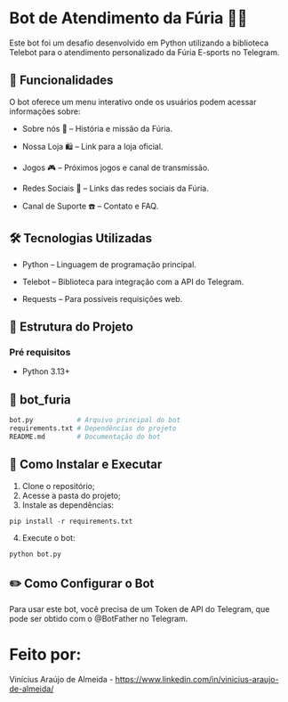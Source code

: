 # Bot de Atendimento da Fúria 🦊🔥
  Este bot foi um desafio desenvolvido em Python utilizando a biblioteca Telebot para o atendimento personalizado da Fúria E-sports no Telegram.

## 🚀 Funcionalidades
  O bot oferece um menu interativo onde os usuários podem acessar informações sobre:

- Sobre nós 👥 – História e missão da Fúria.

- Nossa Loja 🛍️ – Link para a loja oficial.

- Jogos 🎮 – Próximos jogos e canal de transmissão.

- Redes Sociais 📱 – Links das redes sociais da Fúria.

- Canal de Suporte ☎️ – Contato e FAQ.

## 🛠️ Tecnologias Utilizadas
- Python – Linguagem de programação principal.

- Telebot – Biblioteca para integração com a API do Telegram.

- Requests – Para possíveis requisições web.

## 📂 Estrutura do Projeto
### Pré requisitos
- Python 3.13+

## 📁 bot_furia 
```python
bot.py           # Arquivo principal do bot   
requirements.txt # Dependências do projeto   
README.md        # Documentação do bot  
```

## 🔧 Como Instalar e Executar
1. Clone o repositório;
2. Acesse a pasta do projeto;
3. Instale as dependências:
```python
pip install -r requirements.txt
```
4. Execute o bot:
```python
python bot.py
```

## ✏️ Como Configurar o Bot
  Para usar este bot, você precisa de um Token de API do Telegram, que pode ser obtido com o @BotFather no Telegram.

# Feito por:
Vinícius Araújo de Almeida - https://www.linkedin.com/in/vinicius-araujo-de-almeida/
